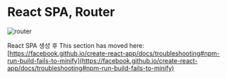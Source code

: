 # React SPA, Router

![router](https://user-images.githubusercontent.com/104131962/171770743-f68aacae-361d-414a-8cdf-af521dce635e.gif)

React SPA 생성 후 
This section has moved here: [https://facebook.github.io/create-react-app/docs/troubleshooting#npm-run-build-fails-to-minify](https://facebook.github.io/create-react-app/docs/troubleshooting#npm-run-build-fails-to-minify)
